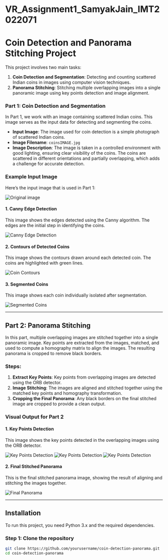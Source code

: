 # VR_Assignment1_SamyakJain_IMT2022071
# Coin Detection and Panorama Stitching Project

This project involves two main tasks:

1. **Coin Detection and Segmentation**: Detecting and counting scattered Indian coins in images using computer vision techniques.
2. **Panorama Stitching**: Stitching multiple overlapping images into a single panoramic image using key points detection and image alignment.


### Part 1: Coin Detection and Segmentation

In Part 1, we work with an image containing scattered Indian coins. This image serves as the input data for detecting and segmenting the coins.

- **Input Image**: The image used for coin detection is a simple photograph of scattered Indian coins.
- **Image Filename**: `coinsIMAGE.jpg`
- **Image Description**: The image is taken in a controlled environment with good lighting, ensuring clear visibility of the coins. The coins are scattered in different orientations and partially overlapping, which adds a challenge for accurate detection.

### Example Input Image

Here’s the input image that is used in Part 1:

![Original image](coinsIMAGE.jpg)



#### 1. Canny Edge Detection
This image shows the edges detected using the Canny algorithm. The edges are the initial step in identifying the coins.

![Canny Edge Detection](canny.png)

#### 2. Contours of Detected Coins
This image shows the contours drawn around each detected coin. The coins are highlighted with green lines.

![Coin Contours](contours.png)

#### 3. Segmented Coins
This image shows each coin individually isolated after segmentation.

![Segmented Coins](segmented_coin_1.jpg)

---

## Part 2: Panorama Stitching

In this part, multiple overlapping images are stitched together into a single panoramic image. Key points are extracted from the images, matched, and used to compute a homography matrix to align the images. The resulting panorama is cropped to remove black borders.

### Steps:
1. **Extract Key Points**: Key points from overlapping images are detected using the ORB detector.
2. **Image Stitching**: The images are aligned and stitched together using the matched key points and homography transformation.
3. **Cropping the Final Panorama**: Any black borders on the final stitched image are cropped to provide a clean output.

### Visual Output for Part 2

#### 1. Key Points Detection
This image shows the key points detected in the overlapping images using the ORB detector.

![Key Points Detection](key1.png)
![Key Points Detection](key2.png)
![Key Points Detection](key3.png)
#### 2. Final Stitched Panorama
This is the final stitched panorama image, showing the result of aligning and stitching the images together.

![Final Panorama](cropped_stitched_panorama.jpg)

---

## Installation

To run this project, you need Python 3.x and the required dependencies.

### Step 1: Clone the repository
```bash
git clone https://github.com/yourusername/coin-detection-panorama.git
cd coin-detection-panorama
